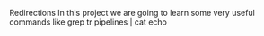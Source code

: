 Redirections
In this project we are going to learn some very useful commands like
grep
tr
pipelines |
cat
echo
